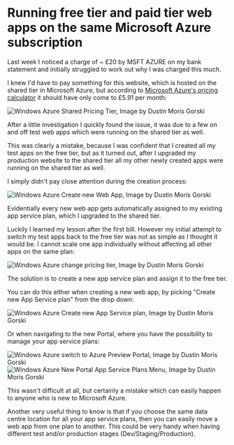﻿<!--
    Tags: microsoft-azure app-hosting-plan
    Type: HTML
-->

# Running free tier and paid tier web apps on the same Microsoft Azure subscription

<p>Last week I noticed a charge of ~ &pound;20 by MSFT AZURE on my bank statement and initially struggled to work out why I was charged this much.</p>
<p>I knew I'd have to pay something for this website, which is hosted on the shared tier in Microsoft Azure, but according to <a href="http://azure.microsoft.com/en-us/pricing/calculator/">Microsoft Azure's pricing calculator</a> it should have only come to &pound;5.91 per month:</p>
<img src="https://storage.googleapis.com/dusted-codes/images/blog-posts/2015-06-14/18821999662_b71b95637e_o.png" alt="Windows Azure Shared Pricing Tier, Image by Dustin Moris Gorski">

<p>After a little investigation I quickly found the issue, it was due to a few on and off test web apps which were running on the shared tier as well.</p>
<p>This was clearly a mistake, because I was confident that I created all my test apps on the free tier, but as it turned out, after I upgraded my production website to the shared tier all my other newly created apps were running on the shared tier as well.</p>

<p>I simply didn't pay close attention during the creation process:</p>
<img src="https://storage.googleapis.com/dusted-codes/images/blog-posts/2015-06-14/18829751471_b072e0ceaa_o.png" alt="Windows Azure Create new Web App, Image by Dustin Moris Gorski">

<p>Evidentially every new web app gets automatically assigned to my existing app service plan, which I upgraded to the shared tier.</p>
<p>Luckily I learned my lesson after the first bill. However my initial attempt to switch my test apps back to the free tier was not as simple as I thought it would be. I cannot scale one app individually without affecting all other apps on the same plan:</p>
<img src="https://storage.googleapis.com/dusted-codes/images/blog-posts/2015-06-14/18640926409_dbf2790205_o.png" alt="Windows Azure change pricing tier, Image by Dustin Moris Gorski">

<p>The solution is to create a new app service plan and assign it to the free tier.</p>

<p>You can do this either when creating a new web app, by picking "Create new App Service plan" from the drop down:</p>
<img src="https://storage.googleapis.com/dusted-codes/images/blog-posts/2015-06-14/18204493134_e04eba21dd_o.png" alt="Windows Azure Create new App Service plan, Image by Dustin Moris Gorski">

<p>Or when navigating to the new Portal, where you have the possibility to manage your app service plans:</p>
<img src="https://storage.googleapis.com/dusted-codes/images/blog-posts/2015-06-14/18821999642_d779125c72_o.png" class="half-width" alt="Windows Azure switch to Azure Preview Portal, Image by Dustin Moris Gorski">
<img src="https://storage.googleapis.com/dusted-codes/images/blog-posts/2015-06-14/18640926369_1f679d0f4f_o.png" class="half-width" alt="Windows Azure New Portal App Service Plans Menu, Image by Dustin Moris Gorski">

<p>This wasn't difficult at all, but certainly a mistake which can easily happen to anyone who is new to Microsoft Azure.</p>
<p>Another very useful thing to know is that if you choose the same data centre location for all your app service plans, then you can easily move a web app from one plan to another. This could be very handy when having different test and/or production stages (Dev/Staging/Production).</p>